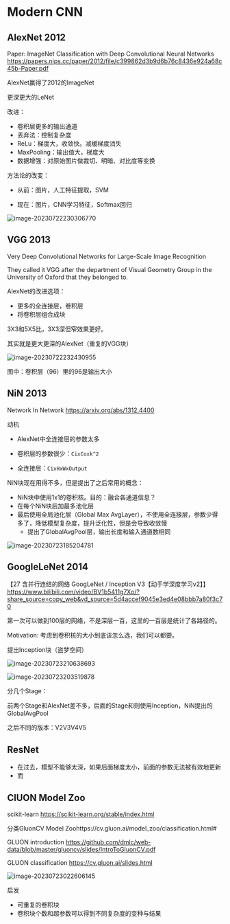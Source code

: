 # Modern CNN

## AlexNet 2012

Paper: ImageNet Classification with Deep Convolutional Neural Networks https://papers.nips.cc/paper/2012/file/c399862d3b9d6b76c8436e924a68c45b-Paper.pdf

AlexNet赢得了2012的ImageNet

更深更大的LeNet

改进：

-   卷积层更多的输出通道
-   丢弃法：控制复杂度
-   ReLu：梯度大，收敛快。减缓梯度消失
-   MaxPooling：输出值大，梯度大
-   数据增强：对原始图片做裁切、明暗、对比度等变换

方法论的改变：

-   从前：图片，人工特征提取，SVM

-   现在：图片，CNN学习特征，Softmax回归

![image-20230722230306770](./20240924-modern-cnn.assets/image-20230722230306770.png)

## VGG 2013

Very Deep Convolutional Networks for Large-Scale Image Recognition

They called it VGG after the department of Visual Geometry Group in the University of Oxford that they belonged to.

AlexNet的改进选项：

-   更多的全连接层，卷积层
-   将卷积层组合成块

3X3和5X5比，3X3深但窄效果更好。

其实就是更大更深的AlexNet（重复的VGG块）

![image-20230722232430955](./20240924-modern-cnn.assets/image-20230722232430955.png)

图中：卷积层（96）里的96是输出大小

## NiN 2013

Network In Network https://arxiv.org/abs/1312.4400

动机

- AlexNet中全连接层的参数太多

-   卷积层的参数很少：`CixCoxk^2`
-   全连接层：`CixHxWxOutput`

NiN块现在用得不多，但是提出了之后常用的概念：

-   NiN块中使用1x1的卷积核。目的：融合各通道信息？
-   在每个NiN块后加最多池化层
-   最后使用全局池化层（Global Max AvgLayer），不使用全连接层，参数少得多了，降低模型复杂度，提升泛化性，但是会导致收敛慢
    -   提出了GlobalAvgPool层，输出长度和输入通道数相同

![image-20230723185204781](./20240924-modern-cnn.assets/image-20230723185204781.png)

## GoogleLeNet 2014

【27 含并行连结的网络 GoogLeNet / Inception V3【动手学深度学习v2】】 https://www.bilibili.com/video/BV1b5411g7Xo/?share_source=copy_web&vd_source=5d4accef9045e3ed4e08bbb7a80f3c70

第一次可以做到100层的网络，不是深层一百，这里的一百层是统计了各路径的。

Motivation: 考虑到卷积核的大小到底该怎么选，我们可以都要。

提出Inception块（盗梦空间）

![image-20230723210638693](./20240924-modern-cnn.assets/image-20230723210638693.png)



![image-20230723203519878](./20240924-modern-cnn.assets/image-20230723203519878.png)

分几个Stage：

前两个Stage和AlexNet差不多，后面的Stage和则使用Inception，NiN提出的GlobalAvgPool

之后不同的版本：V2V3V4V5

## ResNet

- 在过去，模型不能够太深，如果后面梯度太小，前面的参数无法被有效地更新
- 而

## ClUON Model Zoo

scikit-learn https://scikit-learn.org/stable/index.html

分类GluonCV Model Zoohttps://cv.gluon.ai/model_zoo/classification.html#

GLUON introduction https://github.com/dmlc/web-data/blob/master/gluoncv/slides/IntroToGluonCV.pdf

GLUON classification https://cv.gluon.ai/slides.html

![image-20230723022606145](./20240924-modern-cnn.assets/image-20230723022606145.png)

启发

-   可重复的卷积块
-   卷积块个数和超参数可以得到不同复杂度的变种与结果


